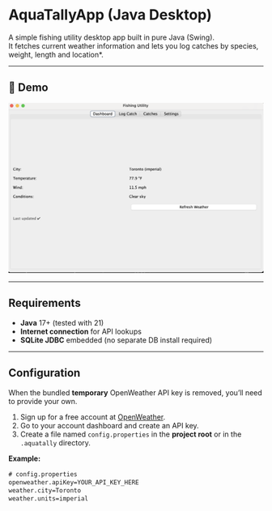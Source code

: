 # AquaTallyApp (Java Desktop)

A simple fishing utility desktop app built in pure Java (Swing).  
It fetches current weather information and lets you log catches by species, weight, length  and location*.

---

## 🎥 Demo

[![Watch the demo](assets/demo-thumb.png)](assets/AquaTallyDemo.mp4)

---

## Requirements
- **Java** 17+ (tested with 21)
- **Internet connection** for API lookups
- **SQLite JDBC** embedded (no separate DB install required)

---

## Configuration

When the bundled **temporary** OpenWeather API key is removed, you’ll need to provide your own.

1. Sign up for a free account at [OpenWeather](https://openweathermap.org/api).
2. Go to your account dashboard and create an API key.
3. Create a file named `config.properties` in the **project root** or in the `.aquatally` directory.

**Example:**
```properties
# config.properties
openweather.apiKey=YOUR_API_KEY_HERE
weather.city=Toronto
weather.units=imperial
